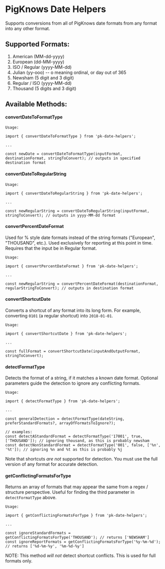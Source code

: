 # PigKnows Date Helpers

Supports conversions from all of PigKnows date formats from any format into any other format.

## Supported Formats:
1. American (MM-dd-yyyy)
2. European (dd-MM-yyyy)
3. ISO / Regular (yyyy-MM-dd)
4. Julian (yy-ooo) -- o meaning ordinal, or day out of 365
5. Newsham (5 digit and 3 digit)
6. Regular / ISO (yyyy-MM-dd)
7. Thousand (5 digits and 3 digit)

## Available Methods:

#### convertDateToFormatType
    Usage:

    import { convertDateToFormatType } from 'pk-date-helpers';

    ...

    const newDate = convertDateToFormatType(inputFormat, destinationFormat, stringToConvert); // outputs in specified destination format

#### convertDateToRegularString
    Usage:

    import { convertDateToRegularString } from 'pk-date-helpers';

    ...

    const newRegularString = convertDateToRegularString(inputFormat, stringToConvert); // outputs in yyyy-MM-dd format

#### convertPercentDateFormat
Used for % style date formats instead of the string formats ("European", "THOUSAND", etc.). Used exclusively for reporting at this point in time. Requires that the input be in Regular format.

    Usage:

    import { convertPercentDateFormat } from 'pk-date-helpers';

    ...

    const newRegularString = convertPercentDateFormat(destinationFormat, regularStringToConvert); // outputs in destination format

#### convertShortcutDate
Converts a shortcut of any format into its long form. For example, converting `0101` (a regular shortcut) into `2018-01-01`.

    Usage:

    import { convertShortcutDate } from 'pk-date-helpers';

    ...

    const fullFormat = convertShortcutDate(inputAndOutputFormat, stringToConvert);

#### detectFormatType
Detects the format of a string, if it matches a known date format. Optional parameters guide the detection to ignore any conflicting formats.

    Usage:

    import { detectFormatType } from 'pk-date-helpers';

    ...

    const generalDetection = detectFormatType(dateString, preferStandardFormats?, arrayOfFormatsToIgnore?);

    // examples:
    const detectAStandardFormat = detectFormatType('17001', true, ['THOUSAND']); // ignoring thousand, as this is probably newsham
    const detectNonStandardFormat = detectFormatType('001', false, ['%n', '%t']); // ignoring %n and %t as this is probably %j

Note that shortcuts *are not* supported for detection. You must use the full version of any format for accurate detection.

#### getConflictingFormatsForType
Returns an array of formats that may appear the same from a regex / structure perspective. Useful for finding the third parameter in `detectFormatType` above.

    Usage:

    import { getConflictingFormatsForType } from 'pk-date-helpers';

    ...

    const ignoreStandardFormats = getConflictingFormatsForType('THOUSAND'); // returns ['NEWSHAM']
    const ignoreReportFormats = getConflictingFormatsForType('%y-%m-%d'); // returns ['%d-%m-%y', '%m-%d-%y']

NOTE: This method *will not* detect shortcut conflicts. This is used for full formats only.
